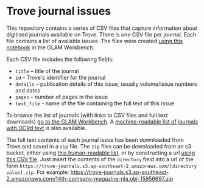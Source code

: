# Trove journal issues

This repository contains a series of CSV files that capture information about digitised journals available on Trove. There is one CSV file per journal. Each file contains a list of available issues. The files were created [using this notebook](https://glam-workbench.net/trove-journals/get-ocrd-text-from-all-journals/) in the GLAM Workbench.

Each CSV file includes the following fields:

* `title` – title of the journal
* `id` – Trove's identifier for the journal
* `details` – publication details of this issue, usually volume/issue numbers and dates
* `pages` – number of pages in the issue
* `text_file` – name of the file containing the full text of this issue

To browse the list of journals (with links to CSV files and full text downloads) [go to the GLAM Workbench](https://glam-workbench.net/trove-journals/journals-with-ocr/). A [machine-readable list of journals with OCRd text](https://glam-workbench.net/trove-journals/csv-journals-with-ocr/) is also available.

The full text contents of each journal issue has been downloaded from Trove and saved in a `zip` file. The `zip` files can be downloaded from an s3 bucket, either using [this human-readable list](https://glam-workbench.net/trove-journals/journals-with-ocr/), or by constructing a url [using this CSV file](https://glam-workbench.net/trove-journals/csv-journals-with-ocr/). Just insert the contents of the `directory` field into a url of the form `https://trove-journals.s3.ap-southeast-2.amazonaws.com/[directory value].zip`. For example: <https://trove-journals.s3.ap-southeast-2.amazonaws.com/14th-company-magazine-nla.obj-15956697.zip>